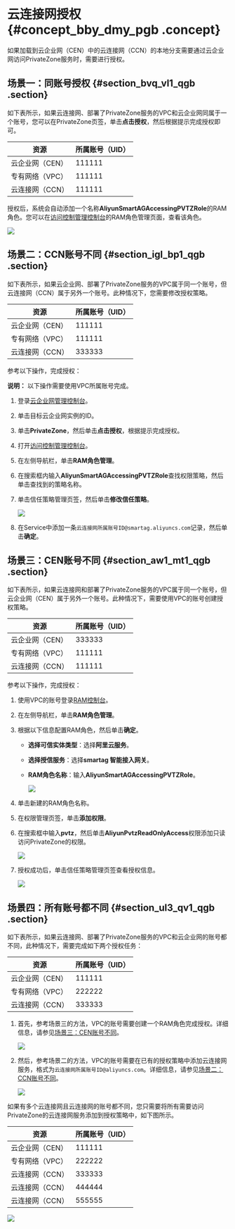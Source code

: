# 云连接网授权 {#concept_bby_dmy_pgb .concept}

如果加载到云企业网（CEN）中的云连接网（CCN）的本地分支需要通过云企业网访问PrivateZone服务时，需要进行授权。

## 场景一：同账号授权 {#section_bvq_vl1_qgb .section}

如下表所示，如果云连接网、部署了PrivateZone服务的VPC和云企业网同属于一个账号，您可以在PrivateZone页签，单击**点击授权**，然后根据提示完成授权即可。

|资源|所属账号（UID）|
|--|---------|
|云企业网（CEN）|111111|
|专有网络（VPC）|111111|
|云连接网（CCN）|111111|

授权后，系统会自动添加一个名称**AliyunSmartAGAccessingPVTZRole**的RAM角色。您可以在[访问控制管理控制台](https://ram.console.aliyun.com/roles)的RAM角色管理页面，查看该角色。

![](http://static-aliyun-doc.oss-cn-hangzhou.aliyuncs.com/assets/img/122769/156638353238863_zh-CN.png)

## 场景二：CCN账号不同 {#section_igl_bp1_qgb .section}

如下表所示，如果云企业网、部署了PrivateZone服务的VPC属于同一个账号，但云连接网（CCN）属于另外一个账号。此种情况下，您需要修改授权策略。

|资源|所属账号（UID）|
|--|---------|
|云企业网（CEN）|111111|
|专有网络（VPC）|111111|
|云连接网（CCN）|333333|

参考以下操作，完成授权：

**说明：** 以下操作需要使用VPC所属账号完成。

1.  登录[云企业网管理控制台](https://cen.console.aliyun.com/)。
2.  单击目标云企业网实例的ID。
3.  单击**PrivateZone**，然后单击**点击授权**，根据提示完成授权。
4.  打开[访问控制管理控制台](https://ram.console.aliyun.com/roles)。
5.  在左侧导航栏，单击**RAM角色管理**。
6.  在搜索框内输入**AliyunSmartAGAccessingPVTZRole**查找权限策略，然后单击查找到的策略名称。
7.  单击信任策略管理页签，然后单击**修改信任策略**。

    ![](http://static-aliyun-doc.oss-cn-hangzhou.aliyuncs.com/assets/img/122769/156638353238865_zh-CN.png)

8.  在Service中添加一条`云连接网所属账号ID@smartag.aliyuncs.com`记录，然后单击**确定**。

## 场景三：CEN账号不同 {#section_aw1_mt1_qgb .section}

如下表所示，如果云连接网和部署了PrivateZone服务的VPC属于同一个账号，但云企业网（CEN）属于另外一个账号。此种情况下，需要使用VPC的账号创建授权策略。

|资源|所属账号（UID）|
|--|---------|
|云企业网（CEN）|333333|
|专有网络（VPC）|111111|
|云连接网（CCN）|111111|

参考以下操作，完成授权：

1.  使用VPC的账号登录[RAM控制台](https://ram.console.aliyun.com/)。
2.  在左侧导航栏，单击**RAM角色管理**。
3.  根据以下信息配置RAM角色，然后单击**确定**。
    -   **选择可信实体类型**：选择**阿里云服务**。
    -   **选择授信服务**：选择**smartag 智能接入网关**。
    -   **RAM角色名称**：输入**AliyunSmartAGAccessingPVTZRole**。

        ![](http://static-aliyun-doc.oss-cn-hangzhou.aliyuncs.com/assets/img/122769/156638353238428_zh-CN.png)

4.  单击新建的RAM角色名称。
5.  在权限管理页签，单击**添加权限**。
6.  在搜索框中输入**pvtz**，然后单击**AliyunPvtzReadOnlyAccess**权限添加只读访问PrivateZone的权限。

    ![](http://static-aliyun-doc.oss-cn-hangzhou.aliyuncs.com/assets/img/122769/156638353238429_zh-CN.png)

7.  授权成功后，单击信任策略管理页签查看授权信息。

    ![](http://static-aliyun-doc.oss-cn-hangzhou.aliyuncs.com/assets/img/122769/156638353338430_zh-CN.png)


## 场景四：所有账号都不同 {#section_ul3_qv1_qgb .section}

如下表所示，如果云连接网、部署了PrivateZone服务的VPC和云企业网的账号都不同，此种情况下，需要完成如下两个授权任务：

|资源|所属账号（UID）|
|--|---------|
|云企业网（CEN）|111111|
|专有网络（VPC）|222222|
|云连接网（CCN）|333333|

1.  首先，参考场景三的方法，VPC的账号需要创建一个RAM角色完成授权。详细信息，请参见[场景三：CEN账号不同](#section_aw1_mt1_qgb)。

    ![](http://static-aliyun-doc.oss-cn-hangzhou.aliyuncs.com/assets/img/122769/156638353338430_zh-CN.png)

2.  然后，参考场景二的方法，VPC的账号需要在已有的授权策略中添加云连接网服务，格式为`云连接网所属账号ID@aliyuncs.com`。详细信息，请参见[场景二：CCN账号不同](#section_igl_bp1_qgb)。

    ![](http://static-aliyun-doc.oss-cn-hangzhou.aliyuncs.com/assets/img/122769/156638353338427_zh-CN.png)


如果有多个云连接网且云连接网的账号都不同，您只需要将所有需要访问PrivateZone的云连接网服务添加到授权策略中，如下图所示。

|资源|所属账号（UID）|
|--|---------|
|云企业网（CEN）|111111|
|专有网络（VPC）|222222|
|云连接网（CCN）|333333|
|云连接网（CCN）|444444|
|云连接网（CCN）|555555|

![](http://static-aliyun-doc.oss-cn-hangzhou.aliyuncs.com/assets/img/122769/156638353338431_zh-CN.png)

